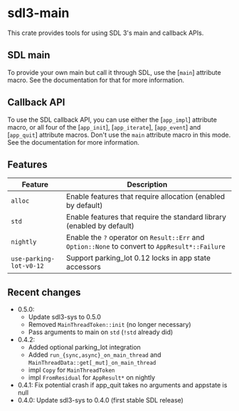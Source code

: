 # sdl3-main

This crate provides tools for using SDL 3's main and callback APIs.

## SDL main

To provide your own main but call it through SDL, use the [`main`] attribute macro.
See the documentation for that for more information.

## Callback API

To use the SDL callback API, you can use either the [`app_impl`] attribute macro,
or all four of the [`app_init`], [`app_iterate`], [`app_event`] and [`app_quit`]
attribute macros. Don't use the `main` attribute macro in this mode.
See the documentation for more information.

## Features
| Feature                 | Description |
| ----------------------- | ----------- |
| `alloc`                 | Enable features that require allocation (enabled by default) |
| `std`                   | Enable features that require the standard library (enabled by default) |
| `nightly`               | Enable the `?` operator on `Result::Err` and `Option::None` to convert to `AppResult*::Failure` |
| `use-parking-lot-v0-12` | Support parking_lot 0.12 locks in app state accessors |

## Recent changes

- 0.5.0:
  - Update sdl3-sys to 0.5.0
  - Removed `MainThreadToken::init` (no longer necessary)
  - Pass arguments to main on `std` (`!std` already did)
- 0.4.2:
  - Added optional parking_lot integration
  - Added `run_{sync,async}_on_main_thread` and `MainThreadData::get[_mut]_on_main_thread`
  - impl `Copy` for `MainThreadToken`
  - impl `FromResidual` for `AppResult*` on nightly
- 0.4.1: Fix potential crash if app_quit takes no arguments and appstate is null
- 0.4.0: Update sdl3-sys to 0.4.0 (first stable SDL release)
